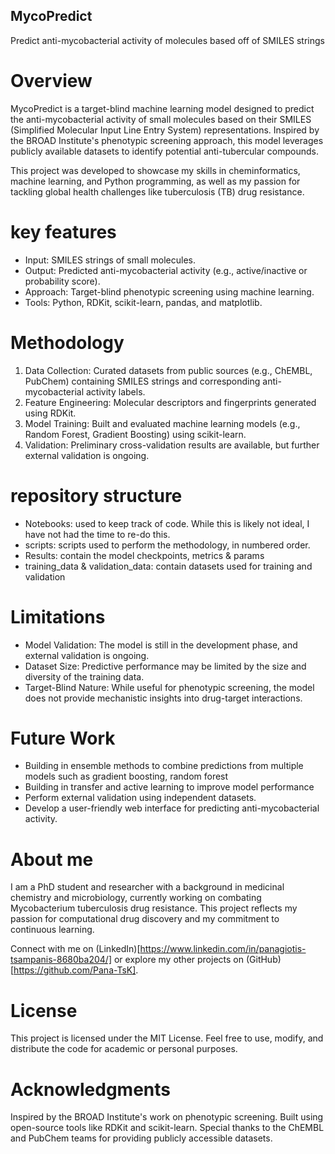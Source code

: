 ## MycoPredict
 Predict anti-mycobacterial activity of molecules based off of SMILES strings

# Overview
MycoPredict is a target-blind machine learning model designed to predict the anti-mycobacterial activity of small molecules based on their SMILES (Simplified Molecular Input Line Entry System) representations. Inspired by the BROAD Institute's phenotypic screening approach, this model leverages publicly available datasets to identify potential anti-tubercular compounds.

This project was developed to showcase my skills in cheminformatics, machine learning, and Python programming, as well as my passion for tackling global health challenges like tuberculosis (TB) drug resistance.

# key features
- Input: SMILES strings of small molecules.
- Output: Predicted anti-mycobacterial activity (e.g., active/inactive or probability score).
- Approach: Target-blind phenotypic screening using machine learning.
- Tools: Python, RDKit, scikit-learn, pandas, and matplotlib.

# Methodology
1. Data Collection:
    Curated datasets from public sources (e.g., ChEMBL, PubChem) containing SMILES strings and corresponding anti-mycobacterial activity labels.
2. Feature Engineering:
    Molecular descriptors and fingerprints generated using RDKit.
3. Model Training:
    Built and evaluated machine learning models (e.g., Random Forest, Gradient Boosting) using scikit-learn.
4. Validation:
    Preliminary cross-validation results are available, but further external validation is ongoing.

# repository structure
- Notebooks: used to keep track of code. While this is likely not ideal, I have not had the time to re-do this.
- scripts: scripts used to perform the methodology, in numbered order.
- Results: contain the model checkpoints, metrics & params
- training_data & validation_data: contain datasets used for training and validation

# Limitations
- Model Validation: The model is still in the development phase, and external validation is ongoing.
- Dataset Size: Predictive performance may be limited by the size and diversity of the training data.
- Target-Blind Nature: While useful for phenotypic screening, the model does not provide mechanistic insights into drug-target interactions.

# Future Work
- Building in ensemble methods to combine predictions from multiple models such as gradient boosting, random forest
- Building in transfer and active learning to improve model performance
- Perform external validation using independent datasets.
- Develop a user-friendly web interface for predicting anti-mycobacterial activity.

# About me
I am a PhD student and researcher with a background in medicinal chemistry and microbiology, currently working on combating Mycobacterium tuberculosis drug resistance. This project reflects my passion for computational drug discovery and my commitment to continuous learning.

Connect with me on (LinkedIn)[https://www.linkedin.com/in/panagiotis-tsampanis-8680ba204/] or explore my other projects on (GitHub)[https://github.com/Pana-TsK].

# License
This project is licensed under the MIT License. Feel free to use, modify, and distribute the code for academic or personal purposes.

# Acknowledgments
Inspired by the BROAD Institute's work on phenotypic screening.
Built using open-source tools like RDKit and scikit-learn.
Special thanks to the ChEMBL and PubChem teams for providing publicly accessible datasets.





